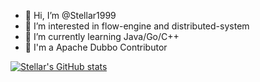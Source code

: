 - 👋 Hi, I’m @Stellar1999
- 👀 I’m interested in flow-engine and distributed-system
- 🌱 I’m currently learning Java/Go/C++
- 📖 I'm a Apache Dubbo Contributor

[![Stellar's GitHub stats](https://github-readme-stats.vercel.app/api?username=Stellar1999&theme=onedark)](https://github.com/anuraghazra/github-readme-stats)

<!---
Stellar1999/Stellar1999 is a ✨ special ✨ repository because its `README.md` (this file) appears on your GitHub profile.
You can click the Preview link to take a look at your changes.
--->
